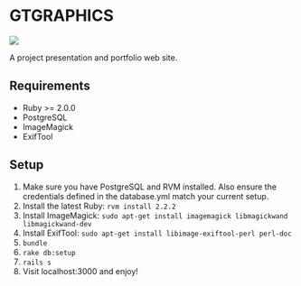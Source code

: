# GTGRAPHICS

[<img src="https://codeclimate.com/github/gtgraphics/gtgraphics.png" />](https://codeclimate.com/github/gtgraphics/gtgraphics)

A project presentation and portfolio web site.

## Requirements

* Ruby >= 2.0.0
* PostgreSQL
* ImageMagick
* ExifTool

## Setup

1. Make sure you have PostgreSQL and RVM installed. Also ensure the credentials
   defined in the database.yml match your current setup.
2. Install the latest Ruby: `rvm install 2.2.2`
2. Install ImageMagick:  `sudo apt-get install imagemagick libmagickwand libmagickwand-dev`
2. Install ExifTool: `sudo apt-get install libimage-exiftool-perl perl-doc`
3. `bundle`
4. `rake db:setup`
5. `rails s`
6. Visit localhost:3000 and enjoy!
